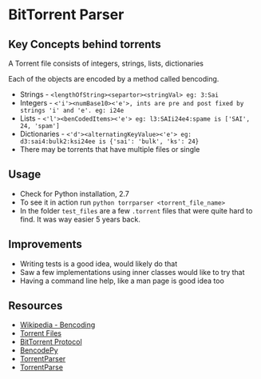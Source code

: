 # BitTorrent Parser

## Key Concepts behind torrents

A Torrent file consists of integers, strings, lists, dictionaries

Each of the objects are encoded by a method called bencoding.

 * Strings - `<lengthOfString><separtor><stringVal> eg: 3:Sai`
 * Integers - `<'i'><numBase10><'e'>, ints are pre and post fixed by strings 'i' and 'e'. eg: i24e`
 * Lists - `<'l'><benCodedItems><'e'> eg: l3:SAIi24e4:spame is ['SAI', 24, 'spam']`
 * Dictionaries - `<'d'><alternatingKeyValue><'e'> eg: d3:sai4:bulk2:ksi24ee is {'sai': 'bulk', 'ks': 24}`
 * There may be torrents that have multiple files or single

 ## Usage
 * Check for Python installation, 2.7
 * To see it in action run `python torrparser <torrent_file_name>`
 * In the folder `test_files` are a few `.torrent` files that were quite hard to find. It was way easier 5 years back.

 ## Improvements
 * Writing tests is a good idea, would likely do that
 * Saw a few implementations using inner classes would like to try that
 * Having a command line help, like a man page is good idea too

 ## Resources
 * [Wikipedia - Bencoding](https://en.wikipedia.org/wiki/Bencode)
 * [Torrent Files](https://en.wikipedia.org/wiki/Torrent_file)
 * [BitTorrent Protocol](http://www.bittorrent.org/beps/bep_0003.html)
 * [BencodePy](https://github.com/eweast/BencodePy)
 * [TorrentParser](https://github.com/7sDream/torrent_parser)
 * [TorrentParse](https://github.com/jamesbroadhead/torrentparse)
